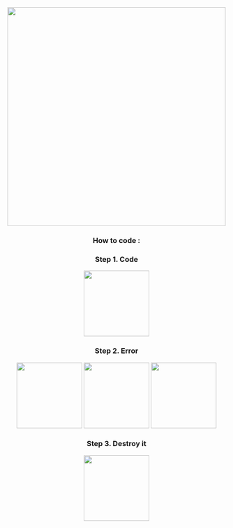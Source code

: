 <div id="home" align="center">
  <img src="https://media.giphy.com/media/TNf5oSRelTeI8/giphy.gif" width="500px"/>
</div>

<!-- <div id="badges_porto" align="center">
  <a href="https://github.com/Rayazka">
    <img src="https://img.shields.io/badge/Portofolio-red?style=for-the-badge&logo=BookStack&logoColor=white" alt="Portofolio Badge"/>
  </a>
</div> -->

<!-- <div id="badges_Social" align="center">
  <a href="https://www.instagram.com/rafn_ray/">
    <img src="https://img.shields.io/badge/Instagram-blueviolet?style=for-the-badge&logo=Instagram&logoColor=white" alt="Instagram Badge"/>
  </a>
  <a href="https://discord.com/users/527128385869185025/">
    <img src="https://img.shields.io/badge/Discord-5865F2?style=for-the-badge&logo=Discord&logoColor=white" alt="Discord Badge"/>
  </a>
</div>

<div id="profile-view" align="center">
  <img src="https://komarev.com/ghpvc/?username=Rayazka&style=flat-square&color=blue" alt=""/>
</div> -->

<div id="profile-view" align="center">
<!--   <h1>
    Hey There
    <img src="https://media.giphy.com/media/hvRJCLFzcasrR4ia7z/giphy.gif" width="30px"/>
  </h1> -->
  <h3>
    How to code :
  </h3>
</div>


<div id="header" align="center">
  <h3>Step 1. Code</h3>
  <img src="https://media.giphy.com/media/8vqF2nBJc24Merhx2R/giphy.gif" width="150px"/>
  <h3>Step 2. Error</h3>
  <img src="https://media.giphy.com/media/ZCksvzEfEMFPy9NhqW/giphy.gif" width="150px"/>
  <img src="https://media.giphy.com/media/ZCksvzEfEMFPy9NhqW/giphy.gif" width="150px"/>
  <img src="https://media.giphy.com/media/ZCksvzEfEMFPy9NhqW/giphy.gif" width="150px"/>
  <h3>Step 3. Destroy it</h3>
  <img src="https://media.giphy.com/media/20JY76TfKAhR20SfJu/giphy.gif" width="150px"/>
</div>

<!-- ---

### 👨‍💻 About Me : 

I'am still student from <img src="https://media.giphy.com/media/ibLnzjD6OJc2bo4yxO/giphy.gif" width="30px"/> interest about technology

---

### :hammer_and_wrench: Languages and Tools :

On learn :

<div>
  <img src="https://github.com/devicons/devicon/blob/master/icons/java/java-original-wordmark.svg" title="Java" alt="Java" width="40" height="40"/>&nbsp;
  <img src="https://github.com/devicons/devicon/blob/master/icons/mysql/mysql-original-wordmark.svg" title="MySQL"  alt="MySQL" width="40" height="40"/>&nbsp;
  <img src="https://github.com/devicons/devicon/blob/master/icons/css3/css3-plain-wordmark.svg"  title="CSS3" alt="CSS" width="40" height="40"/>&nbsp;
  <img src="https://github.com/devicons/devicon/blob/master/icons/html5/html5-original.svg" title="HTML5" alt="HTML" width="40" height="40"/>&nbsp;
  <img src="https://github.com/devicons/devicon/blob/master/icons/javascript/javascript-original.svg" title="JavaScript" alt="JavaScript" width="40" height="40"/>&nbsp;
</div>

Next to learn :
<div>
  <img src="https://github.com/devicons/devicon/blob/master/icons/spring/spring-original-wordmark.svg" title="Spring" alt="Spring" width="40" height="40"/>&nbsp;
  <img src="https://github.com/devicons/devicon/blob/master/icons/kotlin/kotlin-original.svg" title="kotlin" alt="kotlin" width="40" height="40"/>&nbsp;
  <img src="https://github.com/devicons/devicon/blob/master/icons/react/react-original-wordmark.svg" title="React" alt="React" width="40" height="40"/>&nbsp;
  <img src="https://github.com/devicons/devicon/blob/master/icons/nodejs/nodejs-original-wordmark.svg" title="NodeJS" alt="NodeJS" width="40" height="40"/>&nbsp;
</div>

---
### :fire: My Stats :

[![GitHub Streak](http://github-readme-streak-stats.herokuapp.com?user=Rayazka&theme=dark&background=000000)](https://git.io/streak-stats) 

[![Top Langs](https://github-readme-stats.vercel.app/api/top-langs/?username=Rayazka&layout=compact&theme=vision-friendly-dark)](https://github.com/anuraghazra/github-readme-stats)
 -->












<!--
**Rayazka/Rayazka** is a ✨ _special_ ✨ repository because its `README.md` (this file) appears on your GitHub profile.

Here are some ideas to get you started:

- 🔭 I’m currently working on ...
- 🌱 I’m currently learning ...
- 👯 I’m looking to collaborate on ...
- 🤔 I’m looking for help with ...
- 💬 Ask me about ...
- 📫 How to reach me: ...
- 😄 Pronouns: ...
- ⚡ Fun fact: ...
-->
